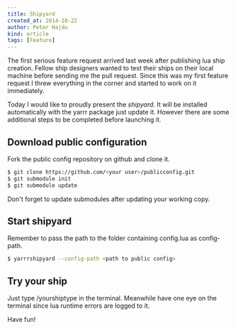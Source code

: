 ```yaml
---
title: Shipyard
created_at: 2014-10-22
author: Peter Hajdu
kind: article
tags: [Feature]
---
```


The first serious feature request arrived last week after publishing lua ship creation.  Fellow ship
designers wanted to test their ships on their local machine before sending me the pull request.  Since
this was my first feature request I threw everything in the corner and started to work on it immediately.

Today I would like to proudly present the *shipyard*.  It will be installed automatically with the yarrr
package just update it.  However there are some additional steps to be completed before launching it.

## Download public configuration

Fork the public config repository on github and clone it.

~~~ bash
$ git clone https://github.com/<your user>/publicconfig.git
$ git submodule init
$ git submodule update
~~~

Don't forget to update submodules after updating your working copy.

## Start shipyard

Remember to pass the path to the folder containing config.lua as config-path.

~~~ bash
$ yarrrshipyard --config-path <path to public config>
~~~

## Try your ship

Just type /yourshiptype in the terminal. Meanwhile have one eye on the terminal since lua runtime
errors are logged to it.

Have fun!


